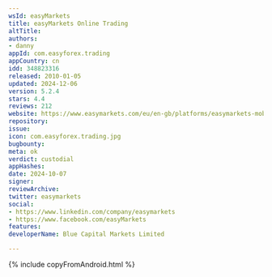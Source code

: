 ```yaml
---
wsId: easyMarkets
title: easyMarkets Online Trading
altTitle: 
authors:
- danny
appId: com.easyforex.trading
appCountry: cn
idd: 348823316
released: 2010-01-05
updated: 2024-12-06
version: 5.2.4
stars: 4.4
reviews: 212
website: https://www.easymarkets.com/eu/en-gb/platforms/easymarkets-mobile-app/
repository: 
issue: 
icon: com.easyforex.trading.jpg
bugbounty: 
meta: ok
verdict: custodial
appHashes: 
date: 2024-10-07
signer: 
reviewArchive: 
twitter: easymarkets
social:
- https://www.linkedin.com/company/easymarkets
- https://www.facebook.com/easyMarkets
features: 
developerName: Blue Capital Markets Limited

---
```


{% include copyFromAndroid.html %}
